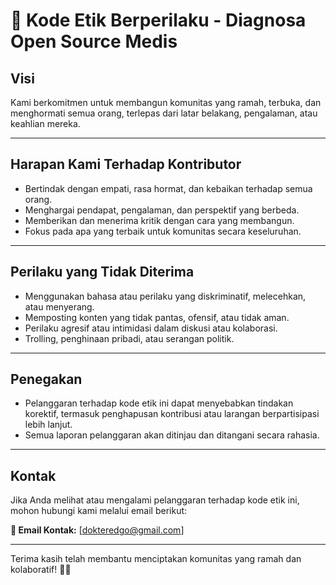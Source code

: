 # 🧩 Kode Etik Berperilaku - Diagnosa Open Source Medis

## Visi

Kami berkomitmen untuk membangun komunitas yang ramah, terbuka, dan menghormati semua orang, terlepas dari latar belakang, pengalaman, atau keahlian mereka.

---

## Harapan Kami Terhadap Kontributor

- Bertindak dengan empati, rasa hormat, dan kebaikan terhadap semua orang.
- Menghargai pendapat, pengalaman, dan perspektif yang berbeda.
- Memberikan dan menerima kritik dengan cara yang membangun.
- Fokus pada apa yang terbaik untuk komunitas secara keseluruhan.

---

## Perilaku yang Tidak Diterima

- Menggunakan bahasa atau perilaku yang diskriminatif, melecehkan, atau menyerang.
- Memposting konten yang tidak pantas, ofensif, atau tidak aman.
- Perilaku agresif atau intimidasi dalam diskusi atau kolaborasi.
- Trolling, penghinaan pribadi, atau serangan politik.

---

## Penegakan

- Pelanggaran terhadap kode etik ini dapat menyebabkan tindakan korektif, termasuk penghapusan kontribusi atau larangan berpartisipasi lebih lanjut.
- Semua laporan pelanggaran akan ditinjau dan ditangani secara rahasia.

---

## Kontak

Jika Anda melihat atau mengalami pelanggaran terhadap kode etik ini, mohon hubungi kami melalui email berikut:

**📧 Email Kontak:** [dokteredgo@gmail.com]

---

Terima kasih telah membantu menciptakan komunitas yang ramah dan kolaboratif! 🚀✨

